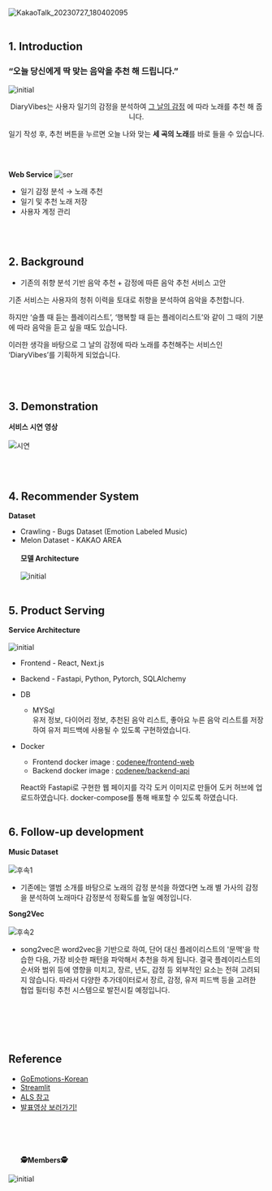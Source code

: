 ![KakaoTalk_20230727_180402095](https://github.com/boostcampaitech5/level3_recsys_finalproject-recsys-12/blob/main/Data/image/cover.png)
<br></br>

## 1. Introduction

### “오늘 당신에게 딱 맞는 음악을 추천 해 드립니다.”


![initial](https://github.com/boostcampaitech5/level3_recsys_productserving-recsys-12/blob/main/Data/image/Intro.png)
<div align='center'>
      DiaryVibes는 사용자 일기의 감정을 분석하여 
      <u>그 날의 감정</u>
      에 따라 노래를 추천 해 줍니다.

일기 작성 후, 추천 버튼을 누르면 오늘 나와 맞는 **세 곡의 노래**를 바로 들을 수 있습니다.

</div>
<br></br>


**Web Service**
![ser](https://github.com/boostcampaitech5/level3_recsys_productserving-recsys-12/blob/main/Data/image/service.png)
- 일기 감정 분석 → 노래 추천
- 일기 및 추천 노래 저장
- 사용자 계정 관리

<br></br>
## 2. Background
- 기존의 취향 분석 기반 음악 추천 + 감정에 따른 음악 추천 서비스 고안

기존 서비스는 사용자의 청취 이력을 토대로 취향을 분석하여 음악을 추천합니다.

하지만 ‘슬플 때 듣는 플레이리스트’, ‘행복할 때 듣는 플레이리스트’와 같이 그 때의 기분에 따라 음악을 듣고 싶을 때도 있습니다. 

이러한 생각을 바탕으로 그 날의 감정에 따라 노래를 추천해주는 서비스인 ‘DiaryVibes’를 기획하게 되었습니다.
<br></br><br></br>
## 3. Demonstration

**서비스 시연 영상**
<br></br>
![시연](https://github.com/boostcampaitech5/level3_recsys_productserving-recsys-12/blob/main/Data/image/service2.gif)

<br></br>
## 4. Recommender System
**Dataset**
- Crawling - Bugs Dataset (Emotion Labeled Music)
- Melon Dataset - KAKAO AREA
<br></br>
**모델 Architecture**
<br></br>
![initial](https://github.com/boostcampaitech5/level3_recsys_productserving-recsys-12/blob/main/Data/image/modeling.png)
<br></br>
## 5. Product Serving
**Service Architecture**
<br></br>
![initial](https://github.com/boostcampaitech5/level3_recsys_productserving-recsys-12/blob/main/Data/image/architecture.png)
- Frontend - React, Next.js
- Backend - Fastapi, Python, Pytorch, SQLAlchemy
- DB
    - MYSql  
        유저 정보, 다이어리 정보, 추천된 음악 리스트, 좋아요 누른 음악 리스트를 저장하여 유저 피드백에 사용될 수 있도록 구현하였습니다.     
- Docker
    - Frontend docker image : [codenee/frontend-web](https://hub.docker.com/repository/docker/codenee/frontend-web/general)
    - Backend docker image : [codenee/backend-api](https://hub.docker.com/repository/docker/codenee/backend-api/general)
    
    React와 Fastapi로 구현한 웹 페이지를 각각 도커 이미지로 만들어 도커 허브에 업로드하였습니다. docker-compose를 통해 배포할 수 있도록 하였습니다.
  <br></br>
## 6. Follow-up development

**Music Dataset**
<br></br>
![후속1](https://github.com/boostcampaitech5/level3_recsys_productserving-recsys-12/blob/main/Data/image/followup1.png)

- 기존에는 앨범 소개를 바탕으로 노래의 감정 분석을 하였다면 노래 별 가사의 감정을 분석하여 노래마다 감정분석 정확도를 높일 예정입니다. 

**Song2Vec**
<br></br>
![후속2](https://github.com/boostcampaitech5/level3_recsys_productserving-recsys-12/blob/main/Data/image/followup2.png)
- song2vec은 word2vec을 기반으로 하여, 단어 대신 플레이리스트의 '문맥'을 학습한 다음, 가장 비슷한 패턴을 파악해서 추천을 하게 됩니다. 결국 플레이리스트의 순서와 범위 등에 영향을 미치고, 장르, 년도, 감정 등 외부적인 요소는 전혀 고려되지 않습니다. 따라서 다양한 추가데이터로서 장르, 감정, 유저 피드백 등을 고려한 협업 필터링 추천 시스템으로 발전시킬 예정입니다.
<br></br>  <br></br>  <br></br>
## Reference

- [GoEmotions-Korean](https://github.com/monologg/GoEmotions-Korean)
- [Streamlit](https://github.com/streamlit/streamlit)
- [ALS 참고](https://medium.com/radon-dev/als-implicit-collaborative-filtering-5ed653ba39fe)
- [발표영상 보러가기!](https://youtu.be/oZ4JbhP2rnM)
<br></br><br></br><br></br>
**🕵️Members🕵️**

![initial](https://github.com/boostcampaitech5/level3_recsys_finalproject-recsys-12/blob/main/Data/image/Oneteam.png)

